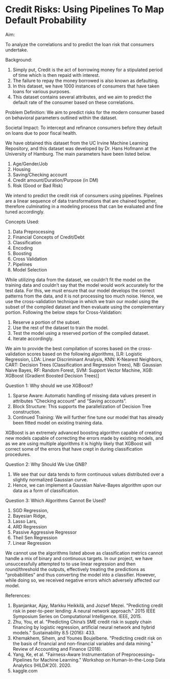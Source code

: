 # Credit Risks: Using Pipelines To Map Default Probability 

Aim:

To analyze the correlations and to predict the loan risk that consumers undertake.

Background:
1. Simply put, Credit is the act of borrowing money for a stipulated period of time which is then repaid with interest.
2. The failure to repay the money borrowed is also known as defaulting.
3. In this dataset, we have 1000 instances of consumers that have taken loans for various purposes.
4. This dataset contains several attributes, and we aim to predict the default rate of the consumer based on these correlations.

Problem Definition:
We aim to predict risks for the modern consumer based on behavioral parameters outlined within the dataset.

Societal Impact:
To intercept and refinance consumers before they default on loans due to poor fiscal health.

We have obtained this dataset from the UC Irvine Machine Learning Repository, and this dataset was developed by Dr. Hans Hofmann at the University of Hamburg. The main parameters have been listed below.
1. Age/Gender/Job
2. Housing 
3. Saving/Checking account
4. Credit amount/Duration/Purpose (in DM)
5. Risk (Good or Bad Risk)

We intend to predict the credit risk of consumers using pipelines.
Pipelines are a linear sequence of data transformations that are chained together, therefore culminating in a modeling process that can be evaluated and fine tuned accordingly.

Concepts Used:
1. Data Preprocessing
2. Financial Concepts of Credit/Debt
3. Classification
4. Encoding
5. Boosting
6. Cross Validation
7. Pipelines
8. Model Selection

While utilizing data from the dataset, we couldn’t fit the model on the training data and couldn’t say that the model would work accurately for the test data.
For this, we must ensure that our model develops the correct patterns from the data, and it is not processing too much noise. 
Hence, we use the cross-validation technique in which we train our model using the subset of the compiled dataset and then evaluate using the complementary portion.
Following the below steps for Cross-Validation:
1. Reserve a portion of the subset.
2. Use the rest of the dataset to train the model.
3. Test the model using a reserved portion of the compiled dataset.
4. Iterate accordingly.

We aim to provide the best compilation of scores based on the cross-validation scores based on the following algorithms, [LR: Logistic Regression, LDA: Linear Discriminant Analysis, KNN: K-Nearest Neighbors, CART: Decision Trees (Classification and Regression Trees), NB: Gaussian Naive Bayes, RF: Random Forest, SVM: Support Vector Machine, XGB: XGBoost (Gradient Boosted Decision Trees)]


Question 1: Why should we use XGBoost?
1. Sparse Aware: Automatic handling of missing data values present in attributes “Checking account” and “Saving accounts”.
2. Block Structure: This supports the parallelization of Decision Tree construction.
3. Continued Training: We will further fine tune our model that has already been fitted model on existing training data.

XGBoost is an extremely advanced boosting algorithm capable of creating new models capable of correcting the errors made by existing models, and as we are using multiple algorithms it is highly likely that XGBoost will correct some of the errors that have crept in during classification procedures.

Question 2: Why Should We Use GNB?
1. We see that our data tends to form continuous values distributed over a slightly normalized Gaussian curve.
2. Hence, we can implement a Gaussian Naïve-Bayes algorithm upon our data as a form of classification.

Question 3: Which Algorithms Cannot Be Used?
1. SGD Regression,
2. Bayesian Ridge, 
3. Lasso Lars,  
4. ARD Regression
5. Passive Aggressive Regressor
6. Theil Sen Regression
7. Linear Regression

We cannot use the algorithms listed above as classification metrics cannot handle a mix of binary and continuous targets. In our project, we have unsuccessfully attempted to to use linear regression and then round/threshold the outputs, effectively treating the predictions as "probabilities" and thus converting the model into a classifier. 
However, while doing so, we received negative errors which adversely affected our model. 

References:
1. Byanjankar, Ajay, Markku Heikkilä, and Jozsef Mezei. "Predicting credit risk in peer-to-peer lending: A neural network approach." 2015 IEEE Symposium Series on Computational Intelligence. IEEE, 2015.
2. Zhu, You, et al. "Predicting China’s SME credit risk in supply chain financing by logistic regression, artificial neural network and hybrid models." Sustainability 8.5 (2016): 433.
3. Khemakhem, Sihem, and Younes Boujelbene. "Predicting credit risk on the basis of financial and non-financial variables and data mining." Review of Accounting and Finance (2018).
4. Yang, Ke, et al. "Fairness-Aware Instrumentation of Preprocessing~ Pipelines for Machine Learning." Workshop on Human-In-the-Loop Data Analytics (HILDA'20). 2020.
5. kaggle.com

